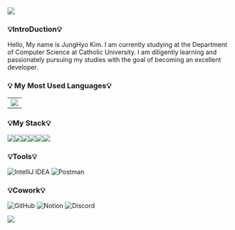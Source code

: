 <img src="https://capsule-render.vercel.app/api?type=waving&color=gradient&customColorList=0,3,6,5,30&height=150&section=header&text=J-neat&fontSize=40" />
<h3>💡IntroDuction💡</h3>
</h2>
  Hello, My name is JungHyo Kim.
  I am currently studying at the Department of Computer Science at Catholic University.
  I am diligently learning and passionately pursuing my studies with the goal of becoming an excellent developer.
<h3>💡 My Most Used Languages💡</h3>

<table>
  <tr>
    <td><a href="https://github.com/$J-neat"><img src="https://github-readme-stats.vercel.app/api/top-langs/?username=J-neat&layout=compact&show_icons=true&show_owner=J-neat&theme=nord" /></a></td>
  </tr>   
</table>

### 💡My Stack💡
<img src="https://img.shields.io/badge/Python-3776AB?style=flat-square&logo=Python&logoColor=white"/><img src="https://img.shields.io/badge/java-007396?style=flat-square&logo=java&logoColor=white"/><img src="https://img.shields.io/badge/C-A8B9CC?style=flat-square&logo=C&logoColor=white"/><img src="https://img.shields.io/badge/MySQL-4479A1?style=flat-square&logo=MySQL&logoColor=white"/><img src="https://img.shields.io/badge/MariaDB-003545?style=flat-square&logo=mariaDB&logoColor=white"/><img src="https://img.shields.io/badge/Spring-6DB33F?style=flat-square&logo=Spring&logoColor=white"/>

### 💡Tools💡
![IntelliJ IDEA](https://img.shields.io/badge/IntelliJ%20IDEA-000000?style=for-the-badge&logo=IntelliJ%20IDEA&logoColor=white)
![Postman](https://img.shields.io/badge/Postman-FF6C37?style=for-the-badge&logo=Postman&logoColor=white)

### 💡Cowork💡
![GitHub](https://img.shields.io/badge/GitHub-181717?style=for-the-badge&logo=GitHub&logoColor=white)
![Notion](https://img.shields.io/badge/Notion-000000?style=for-the-badge&logo=Notion&logoColor=white)
![Discord](https://img.shields.io/badge/Discord-5865F2?style=for-the-badge&logo=Discord&logoColor=white)

<img src="https://capsule-render.vercel.app/api?type=waving&color=gradient&customColorList=0,3,6,5,30&height=150&section=footer&text=Thanks!&fontSize=40" />
